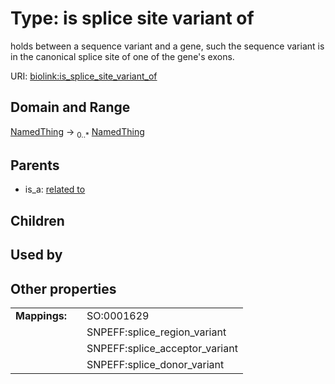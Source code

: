
# Type: is splice site variant of


holds between a sequence variant and a gene, such the sequence variant is in the canonical splice site of one of the gene's exons.

URI: [biolink:is_splice_site_variant_of](https://w3id.org/biolink/vocab/is_splice_site_variant_of)


## Domain and Range

[NamedThing](NamedThing.md) ->  <sub>0..*</sub> [NamedThing](NamedThing.md)

## Parents

 *  is_a: [related to](related_to.md)

## Children


## Used by


## Other properties

|  |  |  |
| --- | --- | --- |
| **Mappings:** | | SO:0001629 |
|  | | SNPEFF:splice_region_variant |
|  | | SNPEFF:splice_acceptor_variant |
|  | | SNPEFF:splice_donor_variant |

